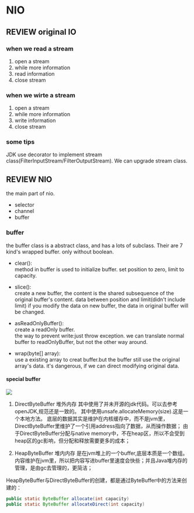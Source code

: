 # NIO
## REVIEW original IO
### when we read a stream
1. open a stream 
2. while more information
3. read information
4. close stream

### when we wirte a stream
1. open a stream
2. while more information
3. write information
4. close stream 

### some tips 
JDK use decorator to implement stream class(FilterInputStream/FilterOutputStream).
We can upgrade stream class.

## REVIEW NIO
the main part of nio.
- selector
- channel
- buffer

###  buffer
the buffer class is a abstract class, and has a lots of subclass.
Their are 7 kind's wrapped buffer. only without boolean.
 
- clear(): <br> 
method in buffer is used to initialize buffer.
set position to zero, limit to capacity.

- slice(): <br>
create a new buffer, the content is the shared subsequence of the original buffer's content.
data between position and limit(didn't include limit) 
if you modify the data on new buffer, the data in original buffer will be changed.

- asReadOnlyBuffer(): <br>
create a readOnly buffer.<br>
the way to prevent write:just throw exception.
we can translate normal buffer to readOnlyBuffer, but not the other way around.

- wrap(byte[] array): <br>
use a existing array to creat buffer.but the buffer still use the original array's data.
it's dangerous, if we can direct modifying original data.


#### special buffer
![](https://txyzrx-1258985237.cos.ap-shanghai.myqcloud.com/167cac38a23be8c5.jpg)

1. DirectByteBuffer 堆外内存
其中使用了并未开源的jdk代码。可以去参考openJDK,规范还是一致的。
其中使用unsafe.allocateMemory(size).这是一个本地方法。
底层的数据其实是维护在内核缓存中，而不是jvm里，DirectByteBuffer里维护了一个引用address指向了数据，从而操作数据；
由于DirectByteBuffer分配与native memory中，不在heap区，所以不会受到heap区的gc影响，但分配和释放需要更多的成本；


2. HeapByteBuffer 堆内内存
是在jvm堆上的一个buffer,底层本质是一个数组。内容维护在jvm里，所以把内容写进buffer里速度会快些；并且Java堆内存的管理，是由gc去管理的，更简洁；


HeapByteBuffer与DirectByteBuffer的创建，都是通过ByteBuffer中的方法来创建的：
```java
public static ByteBuffer allocate(int capacity)
public static ByteBuffer allocateDirect(int capacity)
```
